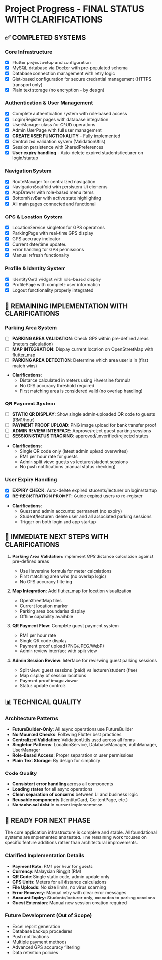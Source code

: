 # Project Progress - FINAL STATUS WITH CLARIFICATIONS

## ✅ COMPLETED SYSTEMS

### Core Infrastructure
- [x] Flutter project setup and configuration
- [x] MySQL database via Docker with pre-populated schema
- [x] Database connection management with retry logic
- [x] Gist-based configuration for secure credential management (HTTPS transport only)
- [x] Plain text storage (no encryption - by design)

### Authentication & User Management
- [x] Complete authentication system with role-based access
- [x] Login/Register pages with database integration
- [x] UserManager class for CRUD operations
- [x] Admin UserPage with full user management
- [x] **CREATE USER FUNCTIONALITY** - Fully implemented
- [x] Centralized validation system (ValidationUtils)
- [x] Session persistence with SharedPreferences
- [x] **User expiry handling** - Auto-delete expired students/lecturer on login/startup

### Navigation System
- [x] RouteManager for centralized navigation
- [x] NavigationScaffold with persistent UI elements
- [x] AppDrawer with role-based menu items
- [x] BottomNavBar with active state highlighting
- [x] All main pages connected and functional

### GPS & Location System
- [x] LocationService singleton for GPS operations
- [x] ParkingPage with real-time GPS display
- [x] GPS accuracy indicator
- [x] Current date/time updates
- [x] Error handling for GPS permissions
- [x] Manual refresh functionality

### Profile & Identity System
- [x] IdentityCard widget with role-based display
- [x] ProfilePage with complete user information
- [x] Logout functionality properly integrated

## 🔄 REMAINING IMPLEMENTATION WITH CLARIFICATIONS

### Parking Area System
- [ ] **PARKING AREA VALIDATION**: Check GPS within pre-defined areas (meters calculation)
- [ ] **MAP INTEGRATION**: Display current location on OpenStreetMap with flutter_map
- [ ] **PARKING AREA DETECTION**: Determine which area user is in (first match wins)
- **Clarifications**:
  - Distance calculated in meters using Haversine formula
  - No GPS accuracy threshold required
  - First matching area is considered valid (no overlap handling)

### QR Payment System
- [ ] **STATIC QR DISPLAY**: Show single admin-uploaded QR code to guests (RM1/hour)
- [ ] **PAYMENT PROOF UPLOAD**: PNG image upload for bank transfer proof
- [ ] **ADMIN REVIEW INTERFACE**: Approve/reject guest parking sessions
- [ ] **SESSION STATUS TRACKING**: approved/unverified/rejected states
- **Clarifications**:
  - Single QR code only (latest admin upload overwrites)
  - RM1 per hour rate for guests
  - Admin split view: guests vs lecturer/student sessions
  - No push notifications (manual status checking)

### User Expiry Handling
- [x] **EXPIRY CHECK**: Auto-delete expired students/lecturer on login/startup
- [x] **RE-REGISTRATION PROMPT**: Guide expired users to re-register
- **Clarifications**:
  - Guest and admin accounts: permanent (no expiry)
  - Student/lecturer: delete user and all associated parking sessions
  - Trigger on both login and app startup

## 🎯 IMMEDIATE NEXT STEPS WITH CLARIFICATIONS

1. **Parking Area Validation**: Implement GPS distance calculation against pre-defined areas
   - Use Haversine formula for meter calculations
   - First matching area wins (no overlap logic)
   - No GPS accuracy filtering

2. **Map Integration**: Add flutter_map for location visualization
   - OpenStreetMap tiles
   - Current location marker
   - Parking area boundaries display
   - Offline capability available

3. **QR Payment Flow**: Complete guest payment system
   - RM1 per hour rate
   - Single QR code display
   - Payment proof upload (PNG/JPEG/WebP)
   - Admin review interface with split view

4. **Admin Session Review**: Interface for reviewing guest parking sessions
   - Split view: guest sessions (paid) vs lecturer/student (free)
   - Map display of session locations
   - Payment proof image viewer
   - Status update controls

## 📊 TECHNICAL QUALITY

### Architecture Patterns
- **FutureBuilder-Only**: All async operations use FutureBuilder
- **No Mounted Checks**: Following Flutter best practices
- **Centralized Validation**: ValidationUtils used across all forms
- **Singleton Patterns**: LocationService, DatabaseManager, AuthManager, UserManager
- **Role-Based Access**: Proper separation of user permissions
- **Plain Text Storage**: By design for simplicity

### Code Quality
- **Consistent error handling** across all components
- **Loading states** for all async operations
- **Clean separation of concerns** between UI and business logic
- **Reusable components** (IdentityCard, ContentPage, etc.)
- **No technical debt** in current implementation

## 🚀 READY FOR NEXT PHASE

The core application infrastructure is complete and stable. All foundational systems are implemented and tested. The remaining work focuses on specific feature additions rather than architectural improvements.

### Clarified Implementation Details
- **Payment Rate**: RM1 per hour for guests
- **Currency**: Malaysian Ringgit (RM)
- **QR Code**: Single static code, admin update only
- **GPS Units**: Meters for all distance calculations
- **File Uploads**: No size limits, no virus scanning
- **Error Recovery**: Manual retry with clear error messages
- **Account Expiry**: Students/lecturer only, cascades to parking sessions
- **Guest Extension**: Manual new session creation required

### Future Development (Out of Scope)
- Excel report generation
- Database backup procedures
- Push notifications
- Multiple payment methods
- Advanced GPS accuracy filtering
- Data retention policies